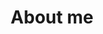 ---
title: "About me"  # Add a page title.
summary: "About me"  # Add a page description.
type: "widget_page"  # Page type is a Widget Page
---